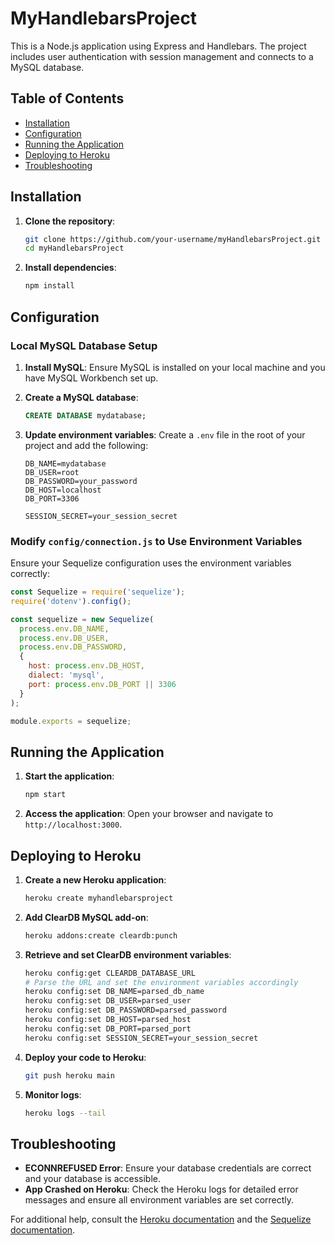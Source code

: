 
# MyHandlebarsProject

This is a Node.js application using Express and Handlebars. The project includes user authentication with session management and connects to a MySQL database.

## Table of Contents
- [Installation](#installation)
- [Configuration](#configuration)
- [Running the Application](#running-the-application)
- [Deploying to Heroku](#deploying-to-heroku)
- [Troubleshooting](#troubleshooting)

## Installation

1. **Clone the repository**:
   ```bash
   git clone https://github.com/your-username/myHandlebarsProject.git
   cd myHandlebarsProject
   ```

2. **Install dependencies**:
   ```bash
   npm install
   ```

## Configuration

### Local MySQL Database Setup

1. **Install MySQL**: Ensure MySQL is installed on your local machine and you have MySQL Workbench set up.

2. **Create a MySQL database**:
   ```sql
   CREATE DATABASE mydatabase;
   ```

3. **Update environment variables**: Create a `.env` file in the root of your project and add the following:

   ```dotenv
   DB_NAME=mydatabase
   DB_USER=root
   DB_PASSWORD=your_password
   DB_HOST=localhost
   DB_PORT=3306

   SESSION_SECRET=your_session_secret
   ```

### Modify `config/connection.js` to Use Environment Variables

Ensure your Sequelize configuration uses the environment variables correctly:

```javascript
const Sequelize = require('sequelize');
require('dotenv').config();

const sequelize = new Sequelize(
  process.env.DB_NAME,
  process.env.DB_USER,
  process.env.DB_PASSWORD,
  {
    host: process.env.DB_HOST,
    dialect: 'mysql',
    port: process.env.DB_PORT || 3306
  }
);

module.exports = sequelize;
```

## Running the Application

1. **Start the application**:
   ```bash
   npm start
   ```

2. **Access the application**: Open your browser and navigate to `http://localhost:3000`.

## Deploying to Heroku

1. **Create a new Heroku application**:
   ```bash
   heroku create myhandlebarsproject
   ```

2. **Add ClearDB MySQL add-on**:
   ```bash
   heroku addons:create cleardb:punch
   ```

3. **Retrieve and set ClearDB environment variables**:
   ```bash
   heroku config:get CLEARDB_DATABASE_URL
   # Parse the URL and set the environment variables accordingly
   heroku config:set DB_NAME=parsed_db_name
   heroku config:set DB_USER=parsed_user
   heroku config:set DB_PASSWORD=parsed_password
   heroku config:set DB_HOST=parsed_host
   heroku config:set DB_PORT=parsed_port
   heroku config:set SESSION_SECRET=your_session_secret
   ```

4. **Deploy your code to Heroku**:
   ```bash
   git push heroku main
   ```

5. **Monitor logs**:
   ```bash
   heroku logs --tail
   ```

## Troubleshooting

- **ECONNREFUSED Error**: Ensure your database credentials are correct and your database is accessible.
- **App Crashed on Heroku**: Check the Heroku logs for detailed error messages and ensure all environment variables are set correctly.

For additional help, consult the [Heroku documentation](https://devcenter.heroku.com/) and the [Sequelize documentation](https://sequelize.org/docs/).